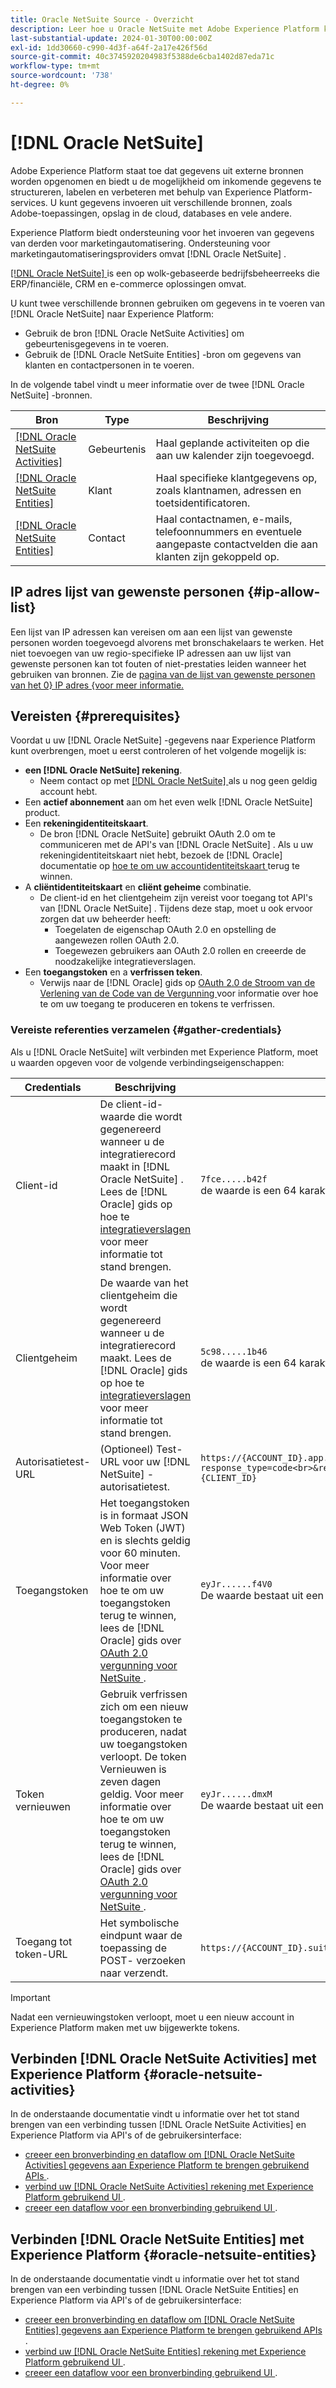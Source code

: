 ```yaml
---
title: Oracle NetSuite Source - Overzicht
description: Leer hoe u Oracle NetSuite met Adobe Experience Platform kunt verbinden via API's of de gebruikersinterface.
last-substantial-update: 2024-01-30T00:00:00Z
exl-id: 1dd30660-c990-4d3f-a64f-2a17e426f56d
source-git-commit: 40c3745920204983f5388de6cba1402d87eda71c
workflow-type: tm+mt
source-wordcount: '738'
ht-degree: 0%

---
```


# [!DNL Oracle NetSuite]

Adobe Experience Platform staat toe dat gegevens uit externe bronnen worden opgenomen en biedt u de mogelijkheid om inkomende gegevens te structureren, labelen en verbeteren met behulp van Experience Platform-services. U kunt gegevens invoeren uit verschillende bronnen, zoals Adobe-toepassingen, opslag in de cloud, databases en vele andere.

Experience Platform biedt ondersteuning voor het invoeren van gegevens van derden voor marketingautomatisering. Ondersteuning voor marketingautomatiseringsproviders omvat [!DNL Oracle NetSuite] .

[[!DNL Oracle NetSuite] ](https://www.netsuite.com/) is een op wolk-gebaseerde bedrijfsbeheerreeks die ERP/financiële, CRM en e-commerce oplossingen omvat.

U kunt twee verschillende bronnen gebruiken om gegevens in te voeren van [!DNL Oracle NetSuite] naar Experience Platform:

* Gebruik de bron [!DNL Oracle NetSuite Activities] om gebeurtenisgegevens in te voeren.
* Gebruik de [!DNL Oracle NetSuite Entities] -bron om gegevens van klanten en contactpersonen in te voeren.

In de volgende tabel vindt u meer informatie over de twee [!DNL Oracle NetSuite] -bronnen.

| Bron | Type | Beschrijving |
| --- | --- | --- |
| [[!DNL Oracle NetSuite Activities]](#oracle-netsuite-activities) | Gebeurtenis | Haal geplande activiteiten op die aan uw kalender zijn toegevoegd. |
| [[!DNL Oracle NetSuite Entities]](#oracle-netsuite-entities) | Klant | Haal specifieke klantgegevens op, zoals klantnamen, adressen en toetsidentificatoren. |
| [[!DNL Oracle NetSuite Entities]](#oracle-netsuite-entities) | Contact | Haal contactnamen, e-mails, telefoonnummers en eventuele aangepaste contactvelden die aan klanten zijn gekoppeld op. |

## IP adres lijst van gewenste personen {#ip-allow-list}

Een lijst van IP adressen kan vereisen om aan een lijst van gewenste personen worden toegevoegd alvorens met bronschakelaars te werken. Het niet toevoegen van uw regio-specifieke IP adressen aan uw lijst van gewenste personen kan tot fouten of niet-prestaties leiden wanneer het gebruiken van bronnen. Zie de [ pagina van de lijst van gewenste personen van het 0&rbrace; IP adres &lbrace;voor meer informatie.](../../ip-address-allow-list.md)

## Vereisten {#prerequisites}

Voordat u uw [!DNL Oracle NetSuite] -gegevens naar Experience Platform kunt overbrengen, moet u eerst controleren of het volgende mogelijk is:

* **een [!DNL Oracle NetSuite] rekening**.
   * Neem contact op met [[!DNL Oracle NetSuite] ](https://www.NetSuite.com/portal/company/contactus.shtml) als u nog geen geldig account hebt.
* Een **actief abonnement** aan om het even welk [!DNL Oracle NetSuite] product.
* Een **rekeningidentiteitskaart**.
   * De bron [!DNL Oracle NetSuite] gebruikt OAuth 2.0 om te communiceren met de API&#39;s van [!DNL Oracle NetSuite] . Als u uw rekeningidentiteitskaart niet hebt, bezoek de [!DNL Oracle] documentatie op [ hoe te om uw accountidentiteitskaart ](https://docs.oracle.com/en/cloud/saas/netsuite/ns-online-help/section_1498754928.html#Finding-Your-NetSuite-Account-ID) terug te winnen.
* A **cliëntidentiteitskaart** en **cliënt geheime** combinatie.
   * De client-id en het clientgeheim zijn vereist voor toegang tot API&#39;s van [!DNL Oracle NetSuite] . Tijdens deze stap, moet u ook ervoor zorgen dat uw beheerder heeft:
      * Toegelaten de eigenschap OAuth 2.0 en opstelling de aangewezen rollen OAuth 2.0.
      * Toegewezen gebruikers aan OAuth 2.0 rollen en creeerde de noodzakelijke integratieverslagen.
* Een **toegangstoken** en a **verfrissen teken**.
   * Verwijs naar de [!DNL Oracle] gids op [ OAuth 2.0 de Stroom van de Verlening van de Code van de Vergunning ](https://docs.oracle.com/en/cloud/saas/netsuite/ns-online-help/section_158074210415.html#OAuth-2.0-Authorization-Code-Grant-Flow) voor informatie over hoe te om uw toegang te produceren en tokens te verfrissen.

### Vereiste referenties verzamelen {#gather-credentials}

Als u [!DNL Oracle NetSuite] wilt verbinden met Experience Platform, moet u waarden opgeven voor de volgende verbindingseigenschappen:

| Credentials | Beschrijving | Voorbeeld |
| --- | --- | --- |
| Client-id | De client-id-waarde die wordt gegenereerd wanneer u de integratierecord maakt in [!DNL Oracle NetSuite] . Lees de [!DNL Oracle] gids op hoe te [ integratieverslagen ](https://docs.oracle.com/en/cloud/saas/netsuite/ns-online-help/section_157771733782.html#procedure_157838925981) voor meer informatie tot stand brengen. | `7fce.....b42f`<br> de waarde is een 64 karakterkoord. |
| Clientgeheim | De waarde van het clientgeheim die wordt gegenereerd wanneer u de integratierecord maakt. Lees de [!DNL Oracle] gids op hoe te [ integratieverslagen ](https://docs.oracle.com/en/cloud/saas/netsuite/ns-online-help/section_157771733782.html#procedure_157838925981) voor meer informatie tot stand brengen. | `5c98.....1b46`<br> de waarde is een 64 karakterkoord. |
| Autorisatietest-URL | (Optioneel) Test-URL voor uw [!DNL NetSuite] -autorisatietest. | `https://{ACCOUNT_ID}.app.netsuite.com<br>/app/login/oauth2/authorize.nl?response_type=code<br>&redirect_uri=https%3A%2F%2Fapi.github.com<br>&scope=rest_webservices<br>&state=ykv2XLx1BpT5Q0F3MRPHb94j<br>&client_id={CLIENT_ID}` |
| Toegangstoken | Het toegangstoken is in formaat JSON Web Token (JWT) en is slechts geldig voor 60 minuten. Voor meer informatie over hoe te om uw toegangstoken terug te winnen, lees de [!DNL Oracle] gids over [ OAuth 2.0 vergunning voor NetSuite ](https://docs.oracle.com/en/cloud/saas/netsuite/ns-online-help/section_158081952044.html#Step-Two-POST-Request-to-the-Token-Endpoint). | `eyJr......f4V0`<br> De waarde bestaat uit een tekenreeks van 1024 tekens die is opgemaakt als JSON Web Token (JWT). |
| Token vernieuwen | Gebruik verfrissen zich om een nieuw toegangstoken te produceren, nadat uw toegangstoken verloopt. De token Vernieuwen is zeven dagen geldig. Voor meer informatie over hoe te om uw toegangstoken terug te winnen, lees de [!DNL Oracle] gids over [ OAuth 2.0 vergunning voor NetSuite ](https://docs.oracle.com/en/cloud/saas/netsuite/ns-online-help/section_158081952044.html#Step-Two-POST-Request-to-the-Token-Endpoint). | `eyJr......dmxM`<br> De waarde bestaat uit een tekenreeks van 1024 tekens die is opgemaakt als JSON Web Token (JWT). |
| Toegang tot token-URL | Het symbolische eindpunt waar de toepassing de POST- verzoeken naar verzendt. | `https://{ACCOUNT_ID}.suitetalk.api.netsuite.com<br>/services/rest/auth/oauth2/v1/token` |

>[!IMPORTANT]
>
>Nadat een vernieuwingstoken verloopt, moet u een nieuw account in Experience Platform maken met uw bijgewerkte tokens.

## Verbinden [!DNL Oracle NetSuite Activities] met Experience Platform {#oracle-netsuite-activities}

In de onderstaande documentatie vindt u informatie over het tot stand brengen van een verbinding tussen [!DNL Oracle NetSuite Activities] en Experience Platform via API&#39;s of de gebruikersinterface:

* [ creeer een bronverbinding en dataflow om  [!DNL Oracle NetSuite Activities]  gegevens aan Experience Platform te brengen gebruikend APIs ](../../tutorials/api/create/marketing-automation/oracle-netsuite-activities.md).
* [ verbind uw  [!DNL Oracle NetSuite Activities]  rekening met Experience Platform gebruikend UI ](../../tutorials/ui/create/marketing-automation/oracle-netsuite-activities.md).
* [ creeer een dataflow voor een bronverbinding gebruikend UI ](../../tutorials/ui/dataflow/marketing-automation.md).

## Verbinden [!DNL Oracle NetSuite Entities] met Experience Platform {#oracle-netsuite-entities}

In de onderstaande documentatie vindt u informatie over het tot stand brengen van een verbinding tussen [!DNL Oracle NetSuite Entities] en Experience Platform via API&#39;s of de gebruikersinterface:

* [ creeer een bronverbinding en dataflow om  [!DNL Oracle NetSuite Entities]  gegevens aan Experience Platform te brengen gebruikend APIs ](../../tutorials/api/create/marketing-automation/oracle-netsuite-entities.md).
* [ verbind uw  [!DNL Oracle NetSuite Entities]  rekening met Experience Platform gebruikend UI ](../../tutorials/ui/create/marketing-automation/oracle-netsuite-entities.md).
* [ creeer een dataflow voor een bronverbinding gebruikend UI ](../../tutorials/ui/dataflow/marketing-automation.md).
